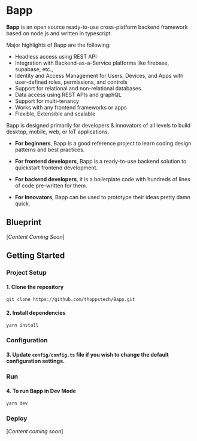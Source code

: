 # Bapp

**Bapp** is an open source ready-to-use cross-platform backend framework based on node.js and written in typescript.

Major highlights of Bapp are the following:

- Headless access using REST API
- Integration with Backend-as-a-Service platforms like firebase, supabase, etc.,
- Identity and Access Management for Users, Devices, and Apps with user-defined roles, permissions, and controls
- Support for relational and non-relational databases.
- Data access using REST APIs and graphQL
- Support for multi-tenancy
- Works with any frontend frameworks or apps
- Flexible, Extensible and scalable

Bapp is designed primarily for developers & innovators of all levels to build desktop, mobile, web, or IoT applications.

- **For beginners**, Bapp is a good reference project to learn coding design patterns and best practices.

- **For frontend developers**, Bapp is a ready-to-use backend solution to quickstart frontend development.

- **For backend developers**, it is a boilerplate code with hundreds of lines of code pre-written for them.

- **For Innovators**, Bapp can be used to prototype their ideas pretty damn quick.

## Blueprint
[_Content Coming Soon_]

## Getting Started

### Project Setup

#### 1. Clone the repository
```
git clone https://github.com/thoppstech/Bapp.git
```

#### 2. Install dependencies
```
yarn install
```
### Configuration

#### 3. Update `config/config.ts` file if you wish to change the default configuration settings.

### Run

#### 4. To run Bapp in Dev Mode
```
yarn dev
```

### Deploy

[_Content coming soon_]
